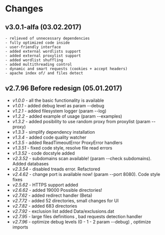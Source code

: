 Changes
=======


v3.0.1-alfa (03.02.2017)
--------------------
    - relieved of unnecessary dependencies
    - fully optimized code inside
    - user-friendly interface
    - added external wordlists support
    - added external proxylist support
    - added wordlist shuffling
    - added multithreading control
    - dynamic and smart requests (cookies + accept headers)
    - apache index of/ and files detect


v2.7.96 Before redesign (05.01.2017)
------------------------------------

* *v1.0.0* - all the basic functionality is available
* *v1.0.1* - added debug level as param --debug
* *v1.2.1* - added filesystem logger (param --log)
* *v1.2.2* - added example of usage (param --examples)
* *v1.3.2* - added posibility to use random proxy from proxylist (param --proxy)
* *v1.3.3* - simplify dependency installation
* *v1.3.4* - added code quality watcher    
* *v1.3.5* - added ReadTimeoutError ProxyError handlers
* *v1.3.51* - fixed code style, resolve file read errors  
* *v1.3.52* - code docstyle added
* *v2.3.52* - subdomains scan available! (param --check subdomains). Added databases
* *v2.3.54* - disabled treads error. Refactored
* *v2.4.62* - change port is available now! (param --port 8080). Code style fixes
* *v2.5.62* - HTTPS support added
* *v2.6.62* - added 19000 Possible directories!
* *v2.7.62* - added redirect handler (Beta)
* *v2.7.72* - added 52 directories, small changes for UI
* *v2.7.82* - added 683 directories
* *v2.7.92* - exclusion list added Data/exclusions.dat
* *v2.7.95* - large files definitions , bad requests detection handler
* *v2.7.96* - optimize debug levels (0 - 1 - 2 param --debug) , optimize imports